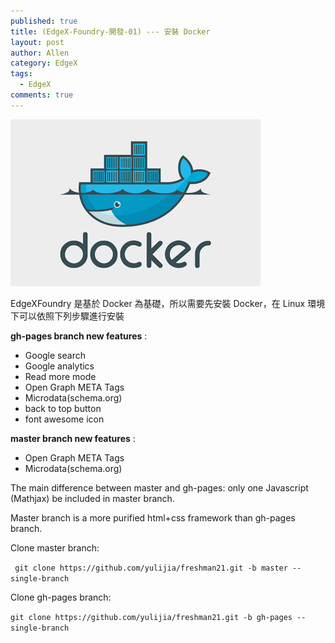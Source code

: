 ```yaml
---
published: true
title: (EdgeX-Foundry-開發-01) --- 安裝 Docker
layout: post
author: Allen
category: EdgeX
tags: 
  - EdgeX
comments: true
---
```


![docker](/images/blog/20181009/20181009-000.png)

EdgeXFoundry 是基於 Docker 為基礎，所以需要先安裝 Docker，在 Linux 環境下可以依照下列步驟進行安裝

**gh-pages branch new features** :

  - Google  search
  - Google analytics
  - Read more mode
  - Open Graph META Tags
  - Microdata(schema.org)
  - back to top button
  - font awesome icon

**master branch new features** :

  - Open Graph META Tags  
  - Microdata(schema.org)

The main difference between master and gh-pages: only one Javascript (Mathjax) be included in master branch. 

Master branch is a more purified html+css framework than gh-pages branch.

Clone master branch: 
 
` git clone https://github.com/yulijia/freshman21.git -b master --single-branch`
 
Clone gh-pages branch: 
 
`git clone https://github.com/yulijia/freshman21.git -b gh-pages --single-branch`
